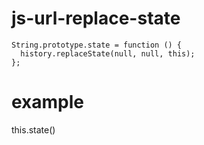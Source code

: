 # js-url-replace-state

```
String.prototype.state = function () {
  history.replaceState(null, null, this);
};
```

# example
this.state()
